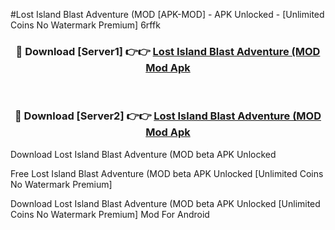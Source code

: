 #Lost Island Blast Adventure (MOD [APK-MOD] - APK Unlocked - [Unlimited Coins No Watermark Premium] 6rffk



<div align="center">

<h3>🔴 Download [Server1] 👉👉 <a href="https://momento.my/?title=Lost_Island_Blast_Adventure_(MOD">Lost Island Blast Adventure (MOD Mod Apk</a></h3><br>

<h3>🔴 Download [Server2] 👉👉 <a href="https://momento.my/?title=Lost_Island_Blast_Adventure_(MOD">Lost Island Blast Adventure (MOD Mod Apk</a></h3>
</div>



Download Lost Island Blast Adventure (MOD beta APK Unlocked

Free Lost Island Blast Adventure (MOD beta APK Unlocked [Unlimited Coins No Watermark Premium]

Download Lost Island Blast Adventure (MOD beta APK Unlocked [Unlimited Coins No Watermark Premium] Mod For Android
